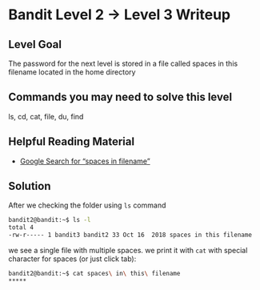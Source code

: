 # Bandit Level 2 → Level 3 Writeup
## Level Goal
The password for the next level is stored in a file called spaces in this filename located in the home directory

## Commands you may need to solve this level
ls, cd, cat, file, du, find

## Helpful Reading Material
- [Google Search for “spaces in filename”](https://www.google.com/search?q=spaces+in+filename)

## Solution

After we checking the folder using `ls` command
```bash
bandit2@bandit:~$ ls -l
total 4
-rw-r----- 1 bandit3 bandit2 33 Oct 16  2018 spaces in this filename
```
we see a single file with multiple spaces.
we print it with `cat` with special character for spaces (or just click tab):
```bash
bandit2@bandit:~$ cat spaces\ in\ this\ filename 
*****
```
